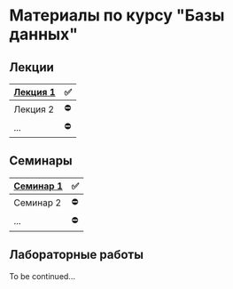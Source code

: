 # Материалы по курсу "Базы данных"

## Лекции
|[Лекция 1](https://github.com/SweetBloody/bmstu_db/wiki/Lection-1)|✅|
|-|-|
|Лекция 2|⛔|
|...|⛔|

## Семинары
|[Семинар 1]()|✅|
|-|-|
|Семинар 2|⛔|
|...|⛔|


## Лабораторные работы
To be continued...
